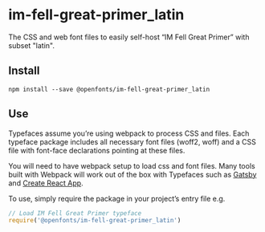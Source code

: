 
# im-fell-great-primer_latin

The CSS and web font files to easily self-host “IM Fell Great Primer” with subset "latin".

## Install

`npm install --save @openfonts/im-fell-great-primer_latin`

## Use

Typefaces assume you’re using webpack to process CSS and files. Each typeface
package includes all necessary font files (woff2, woff) and a CSS file with
font-face declarations pointing at these files.

You will need to have webpack setup to load css and font files. Many tools built
with Webpack will work out of the box with Typefaces such as [Gatsby](https://github.com/gatsbyjs/gatsby)
and [Create React App](https://github.com/facebookincubator/create-react-app).

To use, simply require the package in your project’s entry file e.g.

```javascript
// Load IM Fell Great Primer typeface
require('@openfonts/im-fell-great-primer_latin')
```
